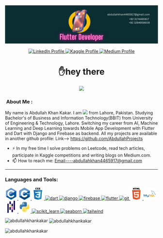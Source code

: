 ![Github Banner](https://github.com/AbdullahKhanKakar/AbdullahKhanKakar/blob/main/Yellow%20%26%20Black%20Geometric%20Personal%20Branding%20LinkedIn%20Banner%20(4).png)
  
<div align="center">
  <a href="https://www.linkedin.com/in/abdullahkhankakar/" target="_blank">
    <img src="https://img.shields.io/badge/LinkedIn-Profile-orange?style=for-the-badge&logo=linkedin" alt="LinkedIn Profile">
  </a>
  <a href="https://www.kaggle.com/abdullahkhanuet22" target="_blank">
    <img src="https://img.shields.io/badge/Kaggle-Profile-orange?style=for-the-badge&logo=kaggle" alt="Kaggle Profile">
  </a>
  <a href="https://medium.com/@abdullahkhan4465917" target="_blank">
    <img src="https://img.shields.io/badge/Medium-Profile-orange?style=for-the-badge&logo=medium" alt="Medium Profile">
  </a>
</div>


<!-- <h1 align="center">👇click to find me on</h1> -->
<!-- <p align="center">
<a href="https://www.linkedin.com/in/abdullah-khan-kakar-555452278/"><img src="https://img.shields.io/badge/LinkedIn-blue?style=for-the-badge&logo=linkedin&logoColor=white" alt="LinkedIn Badge"></a> --- 
<a href="https://www.kaggle.com/abdullahkhanuet22"><img src="https://github.com/AbdullahProjects/AbdullahProjects/blob/main/kaggle.png" alt="Kaggle Badge" width="75" height="auto"></a> --- 
<a href="https://medium.com/@abdullahkhan4465917"><img src="https://github.com/AbdullahProjects/AbdullahProjects/blob/main/medium.png" alt="Medium Badge" width="112" height="auto"></a>
</p> -->


<h1 align="center">✋hey there</h1>

<p align="center"><img src="https://images.squarespace-cdn.com/content/v1/5769fc401b631bab1addb2ab/1541580611624-TE64QGKRJG8SWAIUS7NS/ke17ZwdGBToddI8pDm48kPoswlzjSVMM-SxOp7CV59BZw-zPPgdn4jUwVcJE1ZvWQUxwkmyExglNqGp0IvTJZamWLI2zvYWH8K3-s_4yszcp2ryTI0HqTOaaUohrI8PI6FXy8c9PWtBlqAVlUS5izpdcIXDZqDYvprRqZ29Pw0o/coding-freak.gif" width="60%" height="auto"/></p>

### &nbsp;About Me :

My name is Abdullah Khan Kakar. I am <img src="https://media.giphy.com/media/WUlplcMpOCEmTGBtBW/giphy.gif" width="30"> from Lahore, Pakistan. Studying Bachelor's of Business and Information Technology(BBIT) from University of Engineering & Technology, Lahore. Switching my career from AI, Machine Learning and Deep Learning towards Mobile App Development with Flutter and Dart with Django and Firebase as backend. All my projects are available in another github profile: Link--> https://github.com/AbdullahProjects

- ⚡ In my free time I solve problems on Leetcode, read tech articles, participate in Kaggle competitions and writing blogs on Medium.com.
- 📫 How to reach me: Email----abdullahkhan4465917@gmail.com

---

<h3 align="left">Languages and Tools:</h3>
<p align="left"> <a href="https://www.cprogramming.com/" target="_blank" rel="noreferrer"> <img src="https://raw.githubusercontent.com/devicons/devicon/master/icons/c/c-original.svg" alt="c" width="40" height="40"/> </a> <a href="https://www.w3schools.com/cpp/" target="_blank" rel="noreferrer"> <img src="https://raw.githubusercontent.com/devicons/devicon/master/icons/cplusplus/cplusplus-original.svg" alt="cplusplus" width="40" height="40"/> </a> <a href="https://www.w3schools.com/css/" target="_blank" rel="noreferrer"> <img src="https://raw.githubusercontent.com/devicons/devicon/master/icons/css3/css3-original-wordmark.svg" alt="css3" width="40" height="40"/> </a> <a href="https://dart.dev" target="_blank" rel="noreferrer"> <img src="https://www.vectorlogo.zone/logos/dartlang/dartlang-icon.svg" alt="dart" width="40" height="40"/> </a> <a href="https://www.djangoproject.com/" target="_blank" rel="noreferrer"> <img src="https://cdn.worldvectorlogo.com/logos/django.svg" alt="django" width="40" height="40"/> </a> <a href="https://firebase.google.com/" target="_blank" rel="noreferrer"> <img src="https://www.vectorlogo.zone/logos/firebase/firebase-icon.svg" alt="firebase" width="40" height="40"/> </a> <a href="https://flutter.dev" target="_blank" rel="noreferrer"> <img src="https://www.vectorlogo.zone/logos/flutterio/flutterio-icon.svg" alt="flutter" width="40" height="40"/> </a> <a href="https://git-scm.com/" target="_blank" rel="noreferrer"> <img src="https://www.vectorlogo.zone/logos/git-scm/git-scm-icon.svg" alt="git" width="40" height="40"/> </a> <a href="https://www.w3.org/html/" target="_blank" rel="noreferrer"> <img src="https://raw.githubusercontent.com/devicons/devicon/master/icons/html5/html5-original-wordmark.svg" alt="html5" width="40" height="40"/> </a> <a href="https://www.mysql.com/" target="_blank" rel="noreferrer"> <img src="https://raw.githubusercontent.com/devicons/devicon/master/icons/mysql/mysql-original-wordmark.svg" alt="mysql" width="40" height="40"/> </a> <a href="https://pandas.pydata.org/" target="_blank" rel="noreferrer"> <img src="https://raw.githubusercontent.com/devicons/devicon/2ae2a900d2f041da66e950e4d48052658d850630/icons/pandas/pandas-original.svg" alt="pandas" width="40" height="40"/> </a> <a href="https://www.python.org" target="_blank" rel="noreferrer"> <img src="https://raw.githubusercontent.com/devicons/devicon/master/icons/python/python-original.svg" alt="python" width="40" height="40"/> </a> <a href="https://scikit-learn.org/" target="_blank" rel="noreferrer"> <img src="https://upload.wikimedia.org/wikipedia/commons/0/05/Scikit_learn_logo_small.svg" alt="scikit_learn" width="40" height="40"/> </a> <a href="https://seaborn.pydata.org/" target="_blank" rel="noreferrer"> <img src="https://seaborn.pydata.org/_images/logo-mark-lightbg.svg" alt="seaborn" width="40" height="40"/> </a> <a href="https://tailwindcss.com/" target="_blank" rel="noreferrer"> <img src="https://www.vectorlogo.zone/logos/tailwindcss/tailwindcss-icon.svg" alt="tailwind" width="40" height="40"/> </a> </p>

<p><img align="left" src="https://github-readme-stats.vercel.app/api/top-langs?username=abdullahkhankakar&show_icons=true&locale=en&layout=compact" alt="abdullahkhankakar" /></p>

<p>&nbsp;<img align="center" src="https://github-readme-stats.vercel.app/api?username=abdullahkhankakar&show_icons=true&locale=en" alt="abdullahkhankakar" /></p>

<p><img align="center" src="https://github-readme-streak-stats.herokuapp.com/?user=abdullahkhankakar&" alt="abdullahkhankakar" /></p>
